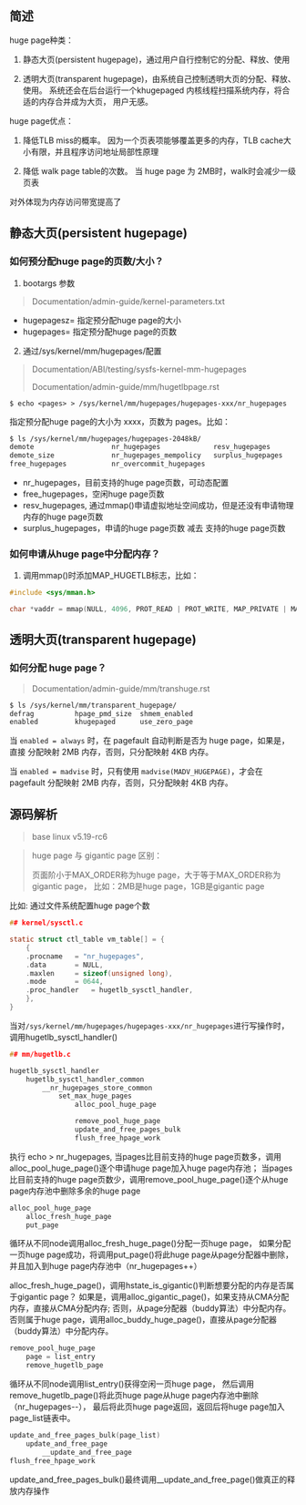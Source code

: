 ## 简述

huge page种类：

1. 静态大页(persistent hugepage)，通过用户自行控制它的分配、释放、使用

2. 透明大页(transparent hugepage)，由系统自己控制透明大页的分配、释放、使用。
系统还会在后台运行一个khugepaged 内核线程扫描系统内存，将合适的内存合并成为大页，
用户无感。

huge page优点：

1. 降低TLB miss的概率。
因为一个页表项能够覆盖更多的内存，TLB cache大小有限，并且程序访问地址局部性原理

2. 降低 walk page table的次数。
当 huge page 为 2MB时，walk时会减少一级页表

对外体现为内存访问带宽提高了

## 静态大页(persistent hugepage)

### 如何预分配huge page的页数/大小？

1. bootargs 参数

> Documentation/admin-guide/kernel-parameters.txt

* hugepagesz= 指定预分配huge page的大小
* hugepages= 指定预分配huge page的页数

2. 通过/sys/kernel/mm/hugepages/配置

> Documentation/ABI/testing/sysfs-kernel-mm-hugepages
>
> Documentation/admin-guide/mm/hugetlbpage.rst

`$ echo <pages> > /sys/kernel/mm/hugepages/hugepages-xxx/nr_hugepages`

指定预分配huge page的大小为 xxxx，页数为 pages。比如：

```bash
$ ls /sys/kernel/mm/hugepages/hugepages-2048kB/
demote                   nr_hugepages             resv_hugepages
demote_size              nr_hugepages_mempolicy   surplus_hugepages
free_hugepages           nr_overcommit_hugepages
```

* nr_hugepages，目前支持的huge page页数，可动态配置
* free_hugepages，空闲huge page页数
* resv_hugepages, 通过mmap()申请虚拟地址空间成功，但是还没有申请物理内存的huge page页数
* surplus_hugepages，申请的huge page页数 减去 支持的huge page页数

### 如何申请从huge page中分配内存？

1. 调用mmap()时添加MAP_HUGETLB标志，比如：

```c
#include <sys/mman.h>

char *vaddr = mmap(NULL, 4096, PROT_READ | PROT_WRITE, MAP_PRIVATE | MAP_ANONYMOUS | MAP_HUGETLB, -1, 0);
```

## 透明大页(transparent hugepage)

### 如何分配 huge page？

> Documentation/admin-guide/mm/transhuge.rst

```bash
$ ls /sys/kernel/mm/transparent_hugepage/
defrag          hpage_pmd_size  shmem_enabled
enabled         khugepaged      use_zero_page
```

当 `enabled = always` 时，在 pagefault 自动判断是否为 huge page，如果是，直接
分配映射 2MB 内存，否则，只分配映射 4KB 内存。

当 `enabled = madvise` 时，只有使用 `madvise(MADV_HUGEPAGE)`，才会在 pagefault
分配映射 2MB 内存，否则，只分配映射 4KB 内存。

## 源码解析

> base linux v5.19-rc6

> huge page 与 gigantic page 区别：
>
> 页面阶小于MAX_ORDER称为huge page，大于等于MAX_ORDER称为gigantic page，
> 比如：2MB是huge page，1GB是gigantic page

比如: 通过文件系统配置huge page个数

```c
## kernel/sysctl.c

static struct ctl_table vm_table[] = {
	{
	.procname	= "nr_hugepages",
	.data		= NULL,
	.maxlen		= sizeof(unsigned long),
	.mode		= 0644,
	.proc_handler	= hugetlb_sysctl_handler,
	},
}
```

当对`/sys/kernel/mm/hugepages/hugepages-xxx/nr_hugepages`进行写操作时，
调用hugetlb_sysctl_handler()

```c
## mm/hugetlb.c

hugetlb_sysctl_handler
    hugetlb_sysctl_handler_common
        __nr_hugepages_store_common
            set_max_huge_pages
                alloc_pool_huge_page

                remove_pool_huge_page
                update_and_free_pages_bulk
                flush_free_hpage_work
```

执行 echo <pages> > nr_hugepages,
当pages比目前支持的huge page页数多，调用alloc_pool_huge_page()逐个申请huge page加入huge page内存池；
当pages比目前支持的huge page页数少，调用remove_pool_huge_page()逐个从huge page内存池中删除多余的huge page

```c
alloc_pool_huge_page
    alloc_fresh_huge_page
    put_page
```

循环从不同node调用alloc_fresh_huge_page()分配一页huge page，
如果分配一页huge page成功，将调用put_page()将此huge page从page分配器中删除，
并且加入到huge page内存池中（nr_hugepages++）

alloc_fresh_huge_page()，调用hstate_is_gigantic()判断想要分配的内存是否属于gigantic page？
如果是，调用alloc_gigantic_page()，如果支持从CMA分配内存，直接从CMA分配内存; 否则，从page分配器（buddy算法）中分配内存。
否则属于huge page，调用alloc_buddy_huge_page()，直接从page分配器（buddy算法）中分配内存。

```c
remove_pool_huge_page
    page = list_entry
    remove_hugetlb_page
```

循环从不同node调用list_entry()获得空闲一页huge page，
然后调用remove_hugetlb_page()将此页huge page从huge page内存池中删除（nr_hugepages--），
最后将此页huge page返回，返回后将huge page加入page_list链表中。

```c
update_and_free_pages_bulk(page_list)
    update_and_free_page
        __update_and_free_page
flush_free_hpage_work
```

update_and_free_pages_bulk()最终调用__update_and_free_page()做真正的释放内存操作
